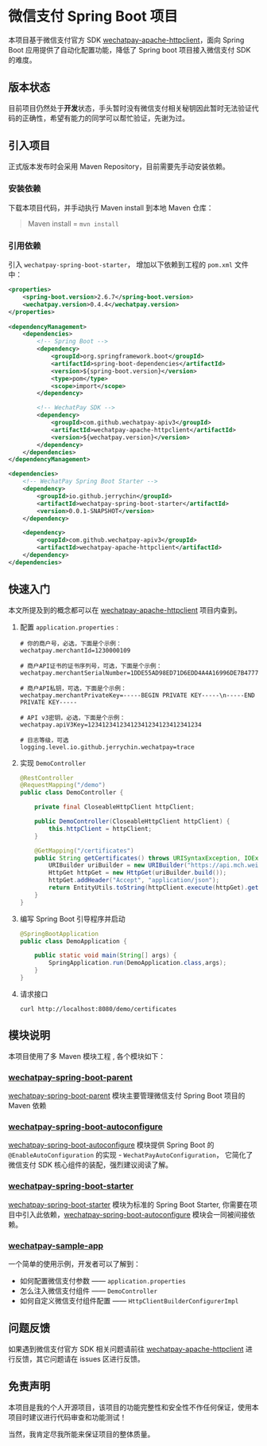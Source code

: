 # 微信支付 Spring Boot 项目

本项目基于微信支付官方 SDK [wechatpay-apache-httpclient](https://github.com/wechatpay-apiv3/wechatpay-apache-httpclient)，面向 Spring Boot 应用提供了自动化配置功能，降低了 Spring boot 项目接入微信支付 SDK 的难度。

## 版本状态

目前项目仍然处于**开发**状态，手头暂时没有微信支付相关秘钥因此暂时无法验证代码的正确性，希望有能力的同学可以帮忙验证，先谢为过。

## 引入项目

正式版本发布时会采用 Maven Repository，目前需要先手动安装依赖。

### 安装依赖

下载本项目代码，并手动执行 Maven install 到本地 Maven 仓库：

> Maven install = `mvn install`

### 引用依赖
引入 `wechatpay-spring-boot-starter`， 增加以下依赖到工程的 `pom.xml` 文件中：

```xml
<properties>
    <spring-boot.version>2.6.7</spring-boot.version>
    <wechatpay.version>0.4.4</wechatpay.version>
</properties>
    
<dependencyManagement>
    <dependencies>
        <!-- Spring Boot -->
        <dependency>
            <groupId>org.springframework.boot</groupId>
            <artifactId>spring-boot-dependencies</artifactId>
            <version>${spring-boot.version}</version>
            <type>pom</type>
            <scope>import</scope>
        </dependency>

        <!-- WechatPay SDK -->
        <dependency>
            <groupId>com.github.wechatpay-apiv3</groupId>
            <artifactId>wechatpay-apache-httpclient</artifactId>
            <version>${wechatpay.version}</version>
        </dependency>
    </dependencies>
</dependencyManagement>

<dependencies>
    <!-- WechatPay Spring Boot Starter -->
    <dependency>
        <groupId>io.github.jerrychin</groupId>
        <artifactId>wechatpay-spring-boot-starter</artifactId>
        <version>0.0.1-SNAPSHOT</version>
    </dependency>

    <dependency>
        <groupId>com.github.wechatpay-apiv3</groupId>
        <artifactId>wechatpay-apache-httpclient</artifactId>
    </dependency>
</dependencies>
```

## 快速入门

本文所提及到的概念都可以在  [wechatpay-apache-httpclient](https://github.com/wechatpay-apiv3/wechatpay-apache-httpclient) 项目内查到。

1. 配置 `application.properties` :

    ```properties
    # 你的商户号，必选，下面是个示例：
    wechatpay.merchantId=1230000109
   
    # 商户API证书的证书序列号，可选，下面是个示例：
    wechatpay.merchantSerialNumber=1DDE55AD98ED71D6EDD4A4A16996DE7B47773A8C
   
    # 商户API私钥，可选，下面是个示例：
    wechatpay.merchantPrivateKey=-----BEGIN PRIVATE KEY-----\n-----END PRIVATE KEY-----
    
    # API v3密钥，必选，下面是个示例：
    wechatpay.apiV3Key=12341234123412341234123412341234
   
    # 日志等级，可选
    logging.level.io.github.jerrychin.wechatpay=trace
    ```

2. 实现 `DemoController`

    ```java 
    @RestController
    @RequestMapping("/demo")
    public class DemoController {
    
        private final CloseableHttpClient httpClient;
    
        public DemoController(CloseableHttpClient httpClient) {
            this.httpClient = httpClient;
        }
    
        @GetMapping("/certificates")
        public String getCertificates() throws URISyntaxException, IOException {
            URIBuilder uriBuilder = new URIBuilder("https://api.mch.weixin.qq.com/v3/certificates");
            HttpGet httpGet = new HttpGet(uriBuilder.build());
            httpGet.addHeader("Accept", "application/json");
            return EntityUtils.toString(httpClient.execute(httpGet).getEntity());
        }
    }
    ```



3. 编写 Spring Boot 引导程序并启动

    ```java
    @SpringBootApplication
    public class DemoApplication {

        public static void main(String[] args) {
            SpringApplication.run(DemoApplication.class,args);
        }
    }
    ```
   
4. 请求接口

   ```shell
   curl http://localhost:8080/demo/certificates
   ```

## 模块说明

本项目使用了多 Maven 模块工程 , 各个模块如下：

### [wechatpay-spring-boot-parent](wechatpay-spring-boot-parent)

[wechatpay-spring-boot-parent](wechatpay-spring-boot-parent) 模块主要管理微信支付 Spring Boot 项目的 Maven 依赖

### [wechatpay-spring-boot-autoconfigure](wechatpay-spring-boot-autoconfigure)

[wechatpay-spring-boot-autoconfigure](wechatpay-spring-boot-autoconfigure) 模块提供 Spring Boot 的 `@EnableAutoConfiguration` 的实现 - `WechatPayAutoConfiguration`，
它简化了微信支付 SDK 核心组件的装配，强烈建议阅读了解。

### [wechatpay-spring-boot-starter](wechatpay-spring-boot-starter)

[wechatpay-spring-boot-starter](wechatpay-spring-boot-starter) 模块为标准的 Spring Boot Starter,
你需要在项目中引入此依赖，[wechatpay-spring-boot-autoconfigure](wechatpay-spring-boot-autoconfigure) 模块会一同被间接依赖。

### [wechatpay-sample-app](wechatpay-sample-app)

一个简单的使用示例，开发者可以了解到：
- 如何配置微信支付参数 —— `application.properties`
- 怎么注入微信支付组件 —— `DemoController`
- 如何自定义微信支付组件配置 —— `HttpClientBuilderConfigurerImpl`

## 问题反馈

如果遇到微信支付官方 SDK 相关问题请前往 [wechatpay-apache-httpclient](https://github.com/wechatpay-apiv3/wechatpay-apache-httpclient) 进行反馈，其它问题请在 issues 区进行反馈。

## 免责声明

本项目是我的个人开源项目，该项目的功能完整性和安全性不作任何保证，使用本项目时建议进行代码审查和功能测试！

当然，我肯定尽我所能来保证项目的整体质量。
